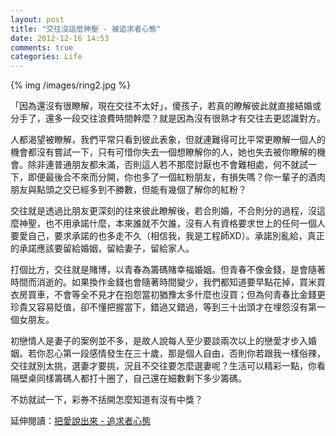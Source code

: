 ```yaml
---
layout: post
title: "交往沒這麼神聖 - 被追求者心態"
date: 2012-12-16 14:53
comments: true
categories: Life
---
```


{% img /images/ring2.jpg %}

「因為還沒有很瞭解，現在交往不太好」，傻孩子，若真的瞭解彼此就直接結婚或分手了，還多一段交往浪費時間幹麼？就是因為沒有很熟才有交往去更認識對方。

人都渴望被瞭解，我們平常只看到彼此表象，但就連難得可比平常更瞭解一個人的機會都沒有嘗試一下，只有可惜你失去一個想瞭解你的人，她也失去被你瞭解的機會。除非連普通朋友都未滿，否則這人若不那麼討厭也不會難相處，何不就試一下，即便最後合不來而分開，你也多了一個紅粉朋友，有損失嗎？你一輩子的酒肉朋友與點頭之交已經多到不勝數，但能有幾個了解你的紅粉？

交往就是透過比朋友更深刻的往來彼此瞭解後，若合則婚，不合則分的過程，沒這麼神聖，也不用承諾什麼，本來誰就不欠誰，沒有人有資格要求世上的任何一個人要愛自己，要求承諾的也多走不久（相信我，我是工程師XD）。承諾別亂給，真正的承諾應該要留給婚姻，留給妻子，留給家人。

打個比方，交往就是賭博，以青春為籌碼賭幸福婚姻。但青春不像金錢，是會隨著時間而消逝的。如果換作金錢也會隨著時間變少，我們都知道要早點花掉，買米買衣房買車，不會等全不見才在抱怨當初猶豫太多什麼也沒買；但為何青春比金錢更珍貴又容易貶值，卻不懂把握當下，錯過又錯過，等到三十出頭才在埋怨沒有第一個女朋友。

初戀情人是妻子的案例並不多，是故人說每人至少要談兩次以上的戀愛才步入婚姻。若你忍心第一段感情發生在三十歲，那是個人自由，否則你若跟我一樣俗辣，交往就別太挑，選妻才要挑，況且不交往要怎麼選妻呢？生活可以精彩一點，你看隔壁桌同樣籌碼人都打十圈了，自己還在細數剩下多少籌碼。

不妨就試一下，彩券不括開怎麼知道有沒有中獎？

延伸閱讀：[把愛說出來 - 追求者心態](/2012/07/31/love-telless-mindset/)
